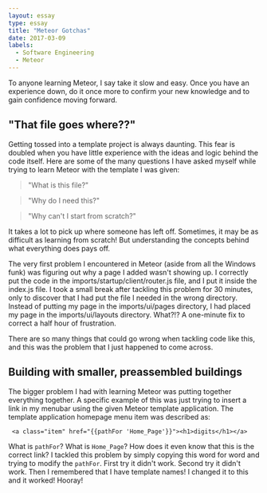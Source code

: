 ```yaml
---
layout: essay
type: essay
title: "Meteor Gotchas"
date: 2017-03-09
labels:
  - Software Engineering
  - Meteor
---
```


To anyone learning Meteor, I say take it slow and easy. Once you have an experience down, do it once more to confirm your new knowledge and to gain confidence moving forward. 

## "That file goes where??"

Getting tossed into a template project is always daunting. This fear is doubled when you have little experience with the ideas and logic behind the code itself. Here are some of the many questions I have asked myself while trying to learn Meteor with the template I was given:

> "What is this file?" 

> "Why do I need this?" 

> "Why can't I start from scratch?"

It takes a lot to pick up where someone has left off. Sometimes, it may be as difficult as learning from scratch! But understanding the concepts behind what everything does pays off. 

The very first problem I encountered in Meteor (aside from all the Windows funk) was figuring out why a page I added wasn't showing up. I correctly put the code in the imports/startup/client/router.js file, and I put it inside the index.js file. I took a small break after tackling this problem for 30 minutes, only to discover that I had put the file I needed in the wrong directory. Instead of putting my page in the imports/ui/pages directory, I had placed my page in the imports/ui/layouts directory. What?!? A one-minute fix to correct a half hour of frustration.

There are so many things that could go wrong when tackling code like this, and this was the problem that I just happened to come across.

## Building with smaller, preassembled buildings

The bigger problem I had with learning Meteor was putting together everything together. A specific example of this was just trying to insert a link in my menubar using the given Meteor template application. The template application homepage menu item was described as:

~~~~
 <a class="item" href="{{pathFor 'Home_Page'}}"><h1>digits</h1></a>
~~~~

What is `pathFor`? What is `Home_Page`? How does it even know that this is the correct link? I tackled this problem by simply copying this word for word and trying to modify the `pathFor`. First try it didn't work. Second try it didn't work. Then I remembered that I have template names! I changed it to this and it worked! Hooray!
